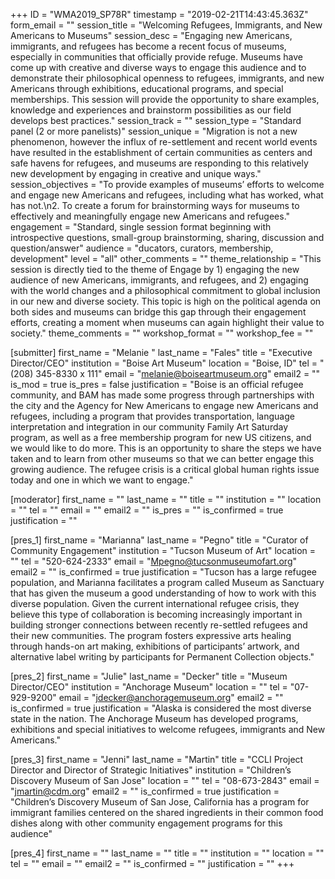 +++
ID = "WMA2019_SP78R"
timestamp = "2019-02-21T14:43:45.363Z"
form_email = ""
session_title = "Welcoming Refugees, Immigrants, and New Americans to Museums"
session_desc = "Engaging new Americans, immigrants, and refugees has become a recent focus of museums, especially in communities that officially provide refuge. Museums have come up with creative and diverse ways to engage this audience and to demonstrate their philosophical openness to refugees, immigrants, and new Americans through exhibitions, educational programs, and special memberships. This session will provide the opportunity to share examples, knowledge and experiences and brainstorm possibilities as our field develops best practices."
session_track = ""
session_type = "Standard panel (2 or more panelists)"
session_unique = "Migration is not a new phenomenon, however the influx of re-settlement and recent world events have resulted in the establishment of certain communities as centers and safe havens for refugees, and museums are responding to this relatively new development by engaging in creative and unique ways."
session_objectives = "To provide examples of museums’ efforts to welcome and engage new Americans and refugees, including what has worked, what has not.\n2. To create a forum for brainstorming ways for museums to effectively and meaningfully engage new Americans and refugees."
engagement = "Standard, single session format beginning with introspective questions, small-group brainstorming, sharing, discussion and question/answer"
audience = "ducators, curators, membership, development"
level = "all"
other_comments = ""
theme_relationship = "This session is directly tied to the theme of Engage by 1) engaging the new audience of new Americans, immigrants, and refugees, and 2) engaging with the world changes and a philosophical commitment to global inclusion in our new and diverse society. This topic is high on the political agenda on both sides and museums can bridge this gap through their engagement efforts, creating a moment when museums can again highlight their value to society."
theme_comments = ""
workshop_format = ""
workshop_fee = ""

[submitter]
first_name = "Melanie "
last_name = "Fales"
title = "Executive Director/CEO"
institution = "Boise Art Museum"
location = "Boise, ID"
tel = "(208) 345-8330 x 111"
email = "melanie@boiseartmuseum.org"
email2 = ""
is_mod = true
is_pres = false
justification = "Boise is an official refugee community, and BAM has made some progress through partnerships with the city and the Agency for New Americans to engage new Americans and refugees, including a program that provides transportation, language interpretation and integration in our community Family Art Saturday program, as well as a free membership program for new US citizens, and we would like to do more. This is an opportunity to share the steps we have taken and to learn from other museums so that we can better engage this growing audience. The refugee crisis is a critical global human rights issue today and one in which we want to engage."

[moderator]
first_name = ""
last_name = ""
title = ""
institution = ""
location = ""
tel = ""
email = ""
email2 = ""
is_pres = ""
is_confirmed = true
justification = ""

[pres_1]
first_name = "Marianna"
last_name = "Pegno"
title = "Curator of Community Engagement"
institution = "Tucson Museum of Art"
location = ""
tel = "520-624-2333"
email = "Mpegno@tucsonmuseumofart.org"
email2 = ""
is_confirmed = true
justification = "Tucson has a large refugee population, and Marianna facilitates a program called Museum as Sanctuary that has given the museum a good understanding of how to work with this diverse population. Given the current international refugee crisis, they believe this type of collaboration is becoming increasingly important in building stronger connections between recently re-settled refugees and their new communities. The program fosters expressive arts healing through hands-on art making, exhibitions of participants’ artwork, and alternative label writing by participants for Permanent Collection objects."

[pres_2]
first_name = "Julie"
last_name = "Decker"
title = "Museum Director/CEO"
institution = "Anchorage Museum"
location = ""
tel = "07-929-9200"
email = "jdecker@anchoragemuseum.org"
email2 = ""
is_confirmed = true
justification = "Alaska is considered the most diverse state in the nation. The Anchorage Museum has developed programs, exhibitions and special initiatives to welcome refugees, immigrants and New Americans."

[pres_3]
first_name = "Jenni"
last_name = "Martin"
title = "CCLI Project Director and Director of Strategic Initiatives"
institution = "Children’s Discovery Museum of San Jose"
location = ""
tel = "08-673-2843"
email = "jmartin@cdm.org"
email2 = ""
is_confirmed = true
justification = "Children’s Discovery Museum of San Jose, California has a program for immigrant families centered on the shared ingredients in their common food dishes along with other community engagement programs for this audience"

[pres_4]
first_name = ""
last_name = ""
title = ""
institution = ""
location = ""
tel = ""
email = ""
email2 = ""
is_confirmed = ""
justification = ""
+++

